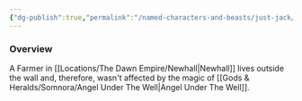 ```yaml
---
{"dg-publish":true,"permalink":"/named-characters-and-beasts/just-jack/","tags":["NPC"],"noteIcon":"","created":"2024-03-17T22:05:41.066+00:00","updated":"2024-12-31T20:00:25.429+00:00"}
---
```



### Overview
A Farmer in [[Locations/The Dawn Empire/Newhall\|Newhall]] lives outside the wall and, therefore, wasn't affected by the magic of [[Gods & Heralds/Somnora/Angel Under The Well\|Angel Under The Well]].
